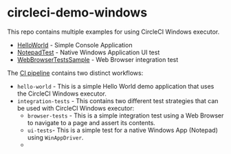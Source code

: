 # circleci-demo-windows

This repo contains multiple examples for using CircleCI Windows executor.

- [HelloWorld](./HelloWorld/README.md) - Simple Console Application
- [NotepadTest](./NotepadTest/README.md) - Native Windows Application UI test
- [WebBrowserTestsSample](./WebBrowserTestsSample/README.md) - Web Browser integration test

The [CI pipeline](.circleci/config.yml) contains two distinct workflows:

- `hello-world` - This is a simple Hello World demo application that uses the CircleCI Windows executor.
- `integration-tests` - This contains two different test strategies that can be used with CircleCI Windows executor:
  - `browser-tests` -  This is a simple integration test using a Web Browser to navigate to a page and assert its contents.
  - `ui-tests`- This is a simple test for a native Windows App (Notepad) using `WinAppDriver`.
  - 
